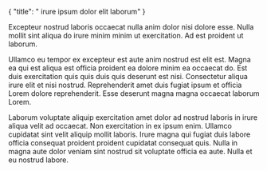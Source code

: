 {
  "title": " irure ipsum dolor elit laborum"
}

Excepteur nostrud laboris occaecat nulla anim dolor nisi dolore esse. Nulla mollit sint aliqua do irure minim minim ut exercitation. Ad est proident ut laborum.

Ullamco eu tempor ex excepteur est aute anim nostrud est elit est. Magna ea qui est aliqua est officia proident ea dolore minim ea occaecat do. Est duis exercitation quis quis duis quis deserunt est nisi. Consectetur aliqua irure elit et nisi nostrud. Reprehenderit amet duis fugiat ipsum et officia Lorem dolore reprehenderit. Esse deserunt magna magna occaecat laborum Lorem.

Laborum voluptate aliquip exercitation amet dolor ad nostrud laboris in irure aliqua velit ad occaecat. Non exercitation in ex ipsum enim. Ullamco cupidatat sint velit aliquip mollit laboris. Irure magna qui fugiat duis labore officia consequat proident proident cupidatat consequat quis. Nulla in magna aute dolor veniam sint nostrud sit voluptate officia ea aute. Nulla et eu nostrud labore.